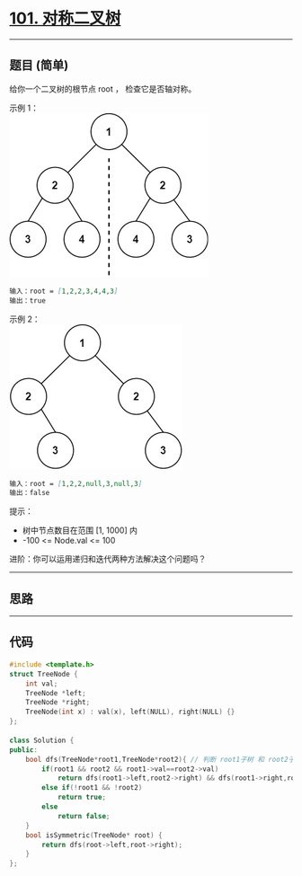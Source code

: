 # [101. 对称二叉树](https://leetcode.cn/problems/symmetric-tree/description/)

---

## 题目 (简单)

给你一个二叉树的根节点 root ， 检查它是否轴对称。  

示例 1：  
![Alt text](https://github.com/yang-yang-o-o/CodingNotes/blob/main/Coding/asset/101_1.png)  

```markdown
输入：root = [1,2,2,3,4,4,3]
输出：true
```

示例 2：  
![Alt text](https://github.com/yang-yang-o-o/CodingNotes/blob/main/Coding/asset/101_2.png)

```markdown
输入：root = [1,2,2,null,3,null,3]
输出：false
```

提示：  

- 树中节点数目在范围 [1, 1000] 内
- -100 <= Node.val <= 100

进阶：你可以运用递归和迭代两种方法解决这个问题吗？  

---

## 思路

---

## 代码

```C++
#include <template.h>
struct TreeNode {
    int val;
    TreeNode *left;
    TreeNode *right;
    TreeNode(int x) : val(x), left(NULL), right(NULL) {}
};

class Solution {
public:
    bool dfs(TreeNode*root1,TreeNode*root2){ // 判断 root1子树 和 root2子树 是否轴对称的
        if(root1 && root2 && root1->val==root2->val)
            return dfs(root1->left,root2->right) && dfs(root1->right,root2->left);
        else if(!root1 && !root2)
            return true;
        else 
            return false;
    }
    bool isSymmetric(TreeNode* root) {
        return dfs(root->left,root->right);
    }
};
```
